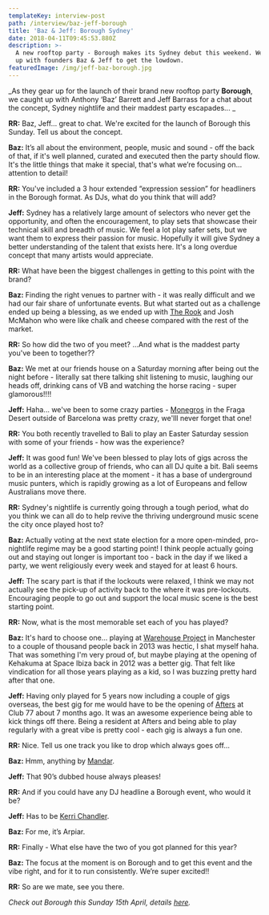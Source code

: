```yaml
---
templateKey: interview-post
path: /interview/baz-jeff-borough
title: 'Baz & Jeff: Borough Sydney'
date: 2018-04-11T09:45:53.880Z
description: >-
  A new rooftop party - Borough makes its Sydney debut this weekend. We caught
  up with founders Baz & Jeff to get the lowdown.
featuredImage: /img/jeff-baz-borough.jpg
---
```

_As they gear up for the launch of their brand new rooftop party **Borough**, we caught up with Anthony ‘Baz’ Barrett and Jeff Barrass for a chat about the concept, Sydney nightlife and their maddest party escapades... _

**RR:** Baz, Jeff... great to chat. We're excited for the launch of Borough this Sunday. Tell us about the concept.

**Baz:** It’s all about the environment, people, music and sound - off the back of that, if it's well planned, curated and executed then the party should flow. It's the little things that make it special, that's what we’re focusing on… attention to detail!

**RR:** You've included a 3 hour extended “expression session” for headliners in the Borough format. As DJs, what do you think that will add?

**Jeff:** Sydney has a relatively large amount of selectors who never get the opportunity, and often the encouragement, to play sets that showcase their technical skill and breadth of music. We feel a lot play safer sets, but we want them to express their passion for music. Hopefully it will give Sydney a better understanding of the talent that exists here. It's a long overdue concept that many artists would appreciate.

**RR:** What have been the biggest challenges in getting to this point with the brand?

**Baz:** Finding the right venues to partner with - it was really difficult and we had our fair share of unfortunate events. But what started out as a challenge ended up being a blessing, as we ended up with [The Rook](https://www.facebook.com/TheRookSydney/) and Josh McMahon who were like chalk and cheese compared with the rest of the market.

**RR:** So how did the two of you meet? …And what is the maddest party you've been to together??

**Baz:** We met at our friends house on a Saturday morning after being out the night before - literally sat there talking shit listening to music, laughing our heads off, drinking cans of VB and watching the horse racing - super glamorous!!!!

**Jeff:** Haha... we've been to some crazy parties - [Monegros](https://www.facebook.com/MONEGROSDESERTFESTIVAL/) in the Fraga Desert outside of Barcelona was pretty crazy, we'lll never forget that one!

**RR:** You both recently travelled to Bali to play an Easter Saturday session with some of your friends - how was the experience?

**Jeff:** It was good fun! We've been blessed to play lots of gigs across the world as a collective group of friends, who can all DJ quite a bit. Bali seems to be in an interesting place at the moment - it has a base of underground music punters, which is rapidly growing as a lot of Europeans and fellow Australians move there.

**RR:** Sydney's nightlife is currently going through a tough period, what do you think we can all do to help revive the thriving underground music scene the city once played host to?

**Baz:** Actually voting at the next state election for a more open-minded, pro-nightlife regime may be a good starting point! I think people actually going out and staying out longer is important too - back in the day if we liked a party, we went religiously every week and stayed for at least 6 hours. 

**Jeff:** The scary part is that if the lockouts were relaxed, I think we may not actually see the pick-up of activity back to the where it was pre-lockouts. Encouraging people to go out and support the local music scene is the best starting point.

**RR:** Now, what is the most memorable set each of you has played?

**Baz:** It's hard to choose one... playing at [Warehouse Project](https://www.facebook.com/thewarehouseproject/) in Manchester to a couple of thousand people back in 2013 was hectic, I shat myself haha. That was something I'm very proud of, but maybe playing at the opening of Kehakuma at Space Ibiza back in 2012 was a better gig. That felt like vindication for all those years playing as a kid, so I was buzzing pretty hard after that one.

**Jeff:** Having only played for 5 years now including a couple of gigs overseas, the best gig for me would have to be the opening of [Afters](https://www.facebook.com/afterssydney/) at Club 77 about 7 months ago. It was an awesome experience being able to kick things off there. Being a resident at Afters and being able to play regularly with a great vibe is pretty cool - each gig is always a fun one. 

**RR:** Nice. Tell us one track you like to drop which always goes off... 

**Baz:** Hmm, anything by [Mandar](https://www.facebook.com/mandarmusic/).

**Jeff:** That 90’s dubbed house always pleases!

**RR:** And if you could have any DJ headline a Borough event, who would it be?

**Jeff:** Has to be [Kerri Chandler](https://www.facebook.com/KerriChandlerOfficial/). 

**Baz:** For me, it’s Arpiar.

**RR:** Finally - What else have the two of you got planned for this year?

**Baz:** The focus at the moment is on Borough and to get this event and the vibe right, and for it to run consistently. We’re super excited!!

**RR:** So are we mate, see you there.

_Check out Borough this Sunday 15th April, details [here](https://www.ravereviewz.net/Event/BOROUGH---Launch-Party-Sydney/49)._
